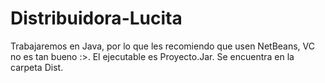 # Distribuidora-Lucita
Trabajaremos en Java, por lo que les recomiendo que usen NetBeans, VC no es tan bueno :>.
El ejecutable es Proyecto.Jar. Se encuentra en la carpeta Dist.
